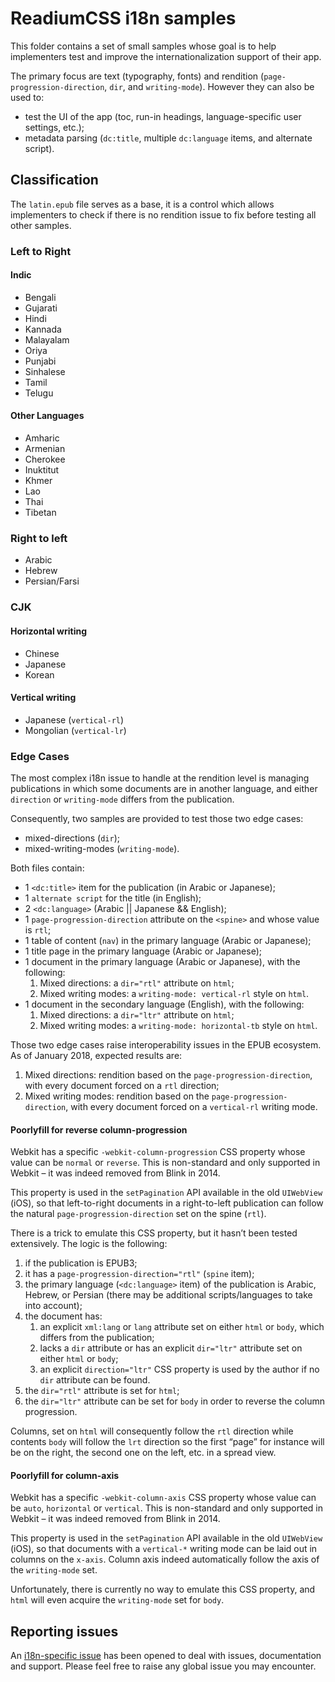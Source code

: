 # ReadiumCSS i18n samples

This folder contains a set of small samples whose goal is to help implementers test and improve the internationalization support of their app.

The primary focus are text (typography, fonts) and rendition (`page-progression-direction`, `dir`, and `writing-mode`). However they can also be used to: 

- test the UI of the app (toc, run-in headings, language-specific user settings, etc.);
- metadata parsing (`dc:title`, multiple `dc:language` items, and alternate script).

## Classification

The `latin.epub` file serves as a base, it is a control which allows implementers to check if there is no rendition issue to fix before testing all other samples.

### Left to Right 

#### Indic

- Bengali
- Gujarati
- Hindi
- Kannada
- Malayalam
- Oriya
- Punjabi
- Sinhalese
- Tamil
- Telugu

#### Other Languages

- Amharic
- Armenian
- Cherokee
- Inuktitut
- Khmer
- Lao
- Thai
- Tibetan

### Right to left

- Arabic
- Hebrew
- Persian/Farsi

### CJK

#### Horizontal writing

- Chinese
- Japanese
- Korean

#### Vertical writing

- Japanese (`vertical-rl`)
- Mongolian (`vertical-lr`)

### Edge Cases

The most complex i18n issue to handle at the rendition level is managing publications in which some documents are in another language, and either `direction` or `writing-mode` differs from the publication.

Consequently, two samples are provided to test those two edge cases:

- mixed-directions (`dir`);
- mixed-writing-modes (`writing-mode`).

Both files contain:

- 1 `<dc:title>` item for the publication (in Arabic or Japanese);
- 1 `alternate script` for the title (in English);
- 2 `<dc:language>` (Arabic || Japanese && English);
- 1 `page-progression-direction` attribute on the `<spine>` and whose value is `rtl`;
- 1 table of content (`nav`) in the primary language (Arabic or Japanese);
- 1 title page in the primary language (Arabic or Japanese);
- 1 document in the primary language (Arabic or Japanese), with the following: 
    1. Mixed directions: a `dir="rtl"` attribute on `html`;
    2. Mixed writing modes: a `writing-mode: vertical-rl` style on `html`.
- 1 document in the secondary language (English), with the following:
    1. Mixed directions: a `dir="ltr"` attribute on `html`;
    2. Mixed writing modes: a `writing-mode: horizontal-tb` style on `html`.

Those two edge cases raise interoperability issues in the EPUB ecosystem. As of January 2018, expected results are:

1. Mixed directions: rendition based on the `page-progression-direction`, with every document forced on a `rtl` direction;
2. Mixed writing modes: rendition based on the `page-progression-direction`, with every document forced on a `vertical-rl` writing mode.

#### Poorlyfill for reverse column-progression

Webkit has a specific `-webkit-column-progression` CSS property whose value can be `normal` or `reverse`. This is non-standard and only supported in Webkit – it was indeed removed from Blink in 2014.

This property is used in the `setPagination` API available in the old `UIWebView` (iOS), so that left-to-right documents in a right-to-left publication can follow the natural `page-progression-direction` set on the spine (`rtl`).

There is a trick to emulate this CSS property, but it hasn’t been tested extensively. The logic is the following:

1. if the publication is EPUB3;
2. it has a `page-progression-direction="rtl"` (`spine` item);
3. the primary language (`<dc:language>` item) of the publication is Arabic, Hebrew, or Persian (there may be additional scripts/languages to take into account);
4. the document has:
    1. an explicit `xml:lang` or `lang` attribute set on either `html` or `body`, which differs from the publication;
    2. lacks a `dir` attribute or has an explicit `dir="ltr"` attribute set on either `html` or `body`;
    3. an explicit `direction="ltr"` CSS property is used by the author if no `dir` attribute can be found.
5. the `dir="rtl"` attribute is set for `html`;
6. the `dir="ltr"` attribute can be set for `body` in order to reverse the column progression.

Columns, set on `html` will consequently follow the `rtl` direction while contents `body` will follow the `lrt` direction so the first “page” for instance will be on the right, the second one on the left, etc. in a spread view.

#### Poorlyfill for column-axis

Webkit has a specific `-webkit-column-axis` CSS property whose value can be `auto`, `horizontal` or `vertical`. This is non-standard and only supported in Webkit – it was indeed removed from Blink in 2014.

This property is used in the `setPagination` API available in the old `UIWebView` (iOS), so that documents with a `vertical-*` writing mode can be laid out in columns on the `x-axis`. Column axis indeed automatically follow the axis of the `writing-mode` set.

Unfortunately, there is currently no way to emulate this CSS property, and `html` will even acquire the `writing-mode` set for `body`.

## Reporting issues

An [i18n-specific issue](https://github.com/readium/readium-css/issues/26) has been opened to deal with issues, documentation and support. Please feel free to raise any global issue you may encounter.